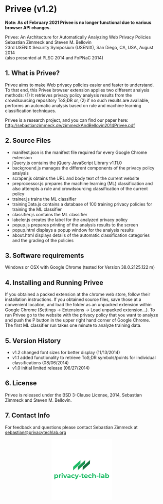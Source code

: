 # Privee (v1.2)

**Note: As of February 2021 Privee is no longer functional due to various browser API changes.**

Privee: An Architecture for Automatically Analyzing Web Privacy Policies  
Sebastian Zimmeck and Steven M. Bellovin  
23rd USENIX Security Symposium (USENIX), San Diego, CA, USA, August 2014  
(also presented at PLSC 2014 and FoPNaC 2014)

## 1. What is Privee?

Privee aims to make Web privacy policies easier and faster to understand. To that end, this Privee browser extension applies two different analysis methods: (1) It retrieves privacy policy analysis results from the crowdsourcing repository ToS;DR or, (2) if no such results are available, performs an automatic analysis based on rule and machine learning classification techniques.

Privee is a research project, and you can find our paper here: http://sebastianzimmeck.de/zimmeckAndBellovin2014Privee.pdf

## 2. Source Files

- manifest.json is the manifest file required for every Google Chrome extension
- jQuery.js contains the jQuery JavaScript Library v1.11.0
- background.js manages the different components of the privacy policy analysis
- scraper.js obtains the URL and body text of the current website
- preprocessor.js prepares the machine learning (ML) classification and also attempts a rule and crowdsourcing classification of the current policy
- trainer.js trains the ML classifier
- trainingData.js contains a database of 100 training privacy policies for training the ML classifier
- classifier.js contains the ML classifier
- labeler.js creates the label for the analyzed privacy policy
- popup.js prepares printing of the analysis results to the screen
- popup.html displays a popup window for the analysis results
- about.html displays details of the automatic classification categories and the grading of the policies

## 3. Software requirements

Windows or OSX with Google Chrome (tested for Version 38.0.2125.122 m)

## 4. Installing and Running Privee

If you obtained a packed extension at the chrome web store, follow their installation instructions. If you obtained source files, save those at a convenient location, and load the folder as an unpacked extension within Google Chrome (Settings -> Extensions -> Load unpacked extension...). To run Privee go to the website with the privacy policy that you want to analyze and push the P button in the upper right hand corner of Google Chrome. The first ML classifier run takes one minute to analyze training data.

## 5. Version History

- v1.2 changed font sizes for better display (11/13/2014)
- v1.1 added functionality to retrieve ToS;DR symbols/points for individual classifications (08/06/2014)
- v1.0 initial limited release (06/27/2014)

## 6. License

Privee is released under the BSD 3-Clause License, 2014, Sebastian Zimmeck and Steven M. Bellovin.

## 7. Contact Info

For feedback and questions please contact Sebastian Zimmeck at sebastian@privacytechlab.org

<p align="center">
  <a href="https://www.privacytechlab.org/"><img src="./plt_logo.png" width="200px" height="200px" alt="privacy-tech-lab logo"></a>
<p>

